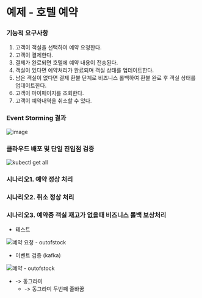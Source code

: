 # 예제 - 호텔 예약

### 기능적 요구사항

1. 고객이 객실을 선택하여 예약 요청한다.
2. 고객이 결제한다.
3. 결제가 완료되면 호텔에 예약 내용이 전송된다.
4. 객실이 있다면 예약처리가 완료되며 객실 상태를 업데이트한다.
5. 남은 객실이 없다면 결제 환불 단계로 비즈니스 롤백하여 환불 완료 후 객실 상태를 업데이트한다.
6. 고객이 마이페이지를 조회한다.
7. 고객이 예약내역을 취소할 수 있다.


### Event Storming 결과

![image](https://github.com/user-attachments/assets/330f12bb-c1d6-475e-9837-87cf97e5d668)

### 클라우드 배포 및 단일 진입점 검증

![kubectl get all](https://github.com/user-attachments/assets/62003f42-7e0f-47b1-b559-82b3c7d4018b)


### 시나리오1. 예약 정상 처리

  
### 시나리오2. 취소 정상 처리

  
### 시나리오3. 예약중 객실 재고가 없을때 비즈니스 롤백 보상처리

- 테스트
  
![예약 요청 - outofstock](https://github.com/user-attachments/assets/d0895c1d-0db9-4e23-914c-e4656e0a3002)


- 이벤트 검증 (kafka)
  
![예약 - outofstock](https://github.com/user-attachments/assets/5823223e-6ce8-48c1-b2af-7ec52b4a28d0)



- -> 동그라미
  - -> 동그라미 두번째 줄바꿈 


## 
